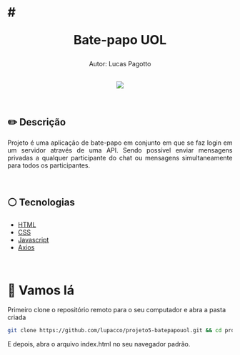 # # <p align = "center"> Bate-papo UOL</p>

<p align = "center">
Autor: Lucas Pagotto
</br>
<br/>

<p align = "center"> <img src="https://github.com/lupacco/projeto5-batepapouol/blob/main/images/project-view.png?raw=true" /></p>

</br>

## ✏️ Descrição
<p align="justify" > 
Projeto é uma aplicação de bate-papo em conjunto em que se faz login em um servidor através de uma API.
Sendo possível enviar mensagens privadas a qualquer participante do chat ou mensagens  simultaneamente para todos os participantes.
</p>

</br>

##  <p align = "left"> :white_circle: Tecnologias</p>

- [HTML](https://developer.mozilla.org/pt-BR/docs/Web/HTML)
- [CSS](https://www.w3schools.com/css/)
- [Javascript](https://developer.mozilla.org/pt-BR/docs/Web/JavaScript)
- [Axios](https://axios-http.com/ptbr/docs/intro)

</br>

# 🏁 Vamos lá 

Primeiro clone o repositório remoto para o seu computador e abra a pasta criada

```bash
git clone https://github.com/lupacco/projeto5-batepapouol.git && cd projeto5-batepapouol
```

E depois, abra o arquivo index.html no seu navegador padrão.